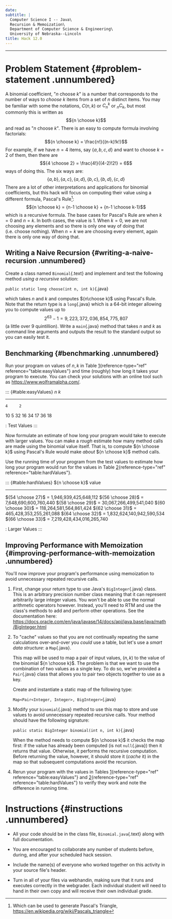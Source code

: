 ```yaml
---
date:  
subtitle: |
  Computer Science I -- Java\
  Recursion & Memoization\
  Department of Computer Science & Engineering\
  University of Nebraska--Lincoln
title: Hack 12.0
---
```


------------------------------------------------------------------------

# Problem Statement {#problem-statement .unnumbered}

A binomial coefficient, "$n$ choose $k$" is a number that corresponds to
the number of ways to *choose* $k$ items from a set of $n$ distinct
items. You may be familiar with some the notations, $C(n,k)$ or $C_n^k$
or ${}_{n}C_k$, but most commonly this is written as $${n \choose k}$$
and read as "$n$ choose $k$". There is an easy to compute formula
involving factorials: $${n \choose k} = \frac{n!}{(n-k)!k!}$$ For
example, if we have $n = 4$ items, say $\{a, b, c, d\}$ and want to
choose $k=2$ of them, then there are
$${4 \choose 2} = \frac{4!}{(4-2)!2!} = 6$$ ways of doing this. The six
ways are: $$\{a, b\}, \{a, c\}, \{a, d\}, \{b, c\}, \{b, d\}, \{c, d\}$$
There are a lot of other interpretations and applications for binomial
coefficients, but this hack will focus on computing their value using a
different formula, Pascal's Rule[^1]:
$${n \choose k} = {n-1 \choose k} + {n-1 \choose k-1}$$ which is a
recursive formula. The base cases for Pascal's Rule are when $k = 0$ and
$n = k$. In both cases, the value is 1. When $k = 0$, we are not
choosing any elements and so there is only one way of doing that
(i.e. choose nothing). When $n = k$ we are choosing every element, again
there is only one way of doing that.

## Writing a Naive Recursion {#writing-a-naive-recursion .unnumbered}

Create a class named `Binomial`{.text} and implement and test the
following method *using a recursive* solution:

`public static long choose(int n, int k)`{.java}

which takes $n$ and $k$ and computes ${n\choose k}$ using Pascal's Rule.
Note that the return type is a `long`{.java} which is a 64-bit integer
allowing you to compute values up to
$$2^{63}-1 = 9,223,372,036,854,775,807$$ (a little over 9 quintillion).
Write a `main`{.java} method that takes $n$ and $k$ as command line
arguments and outputs the result to the standard output so you can
easily test it.

## Benchmarking {#benchmarking .unnumbered}

Run your program on values of $n, k$ in Table
[1](#table:easyValues){reference-type="ref"
reference="table:easyValues"} and time (roughly) how long it takes your
program to execute. You can check your solutions with an online tool
such as <https://www.wolframalpha.com/>.

::: {#table:easyValues}
   $n$   $k$
  ----- -----
    4     2
   10     5
   32    16
   34    17
   36    18

  : Test Values
:::

Now formulate an estimate of how long your program would take to execute
with larger values. You can make a *rough* estimate how many method
calls are made using the binomial value itself. That is, to compute
${n \choose k}$ using Pascal's Rule would make *about* ${n \choose k}$
method calls.

Use the running time of your program from the test values to estimate
how long your program would run for the values in Table
[2](#table:hardValues){reference-type="ref"
reference="table:hardValues"}.

::: {#table:hardValues}
    ${n \choose k}$                           value
  ------------------- -----------------------------
   ${54 \choose 27}$        = 1,946,939,425,648,112
   ${56 \choose 28}$        = 7,648,690,600,760,440
   ${58 \choose 29}$       = 30,067,266,499,541,040
   ${60 \choose 30}$      = 118,264,581,564,861,424
   ${62 \choose 31}$      = 465,428,353,255,261,088
   ${64 \choose 32}$    = 1,832,624,140,942,590,534
   ${66 \choose 33}$    = 7,219,428,434,016,265,740

  : Larger Values
:::

## Improving Performance with Memoization {#improving-performance-with-memoization .unnumbered}

You'll now improve your program's performance using memoization to avoid
unnecessary repeated recursive calls.

1.  First, change your return type to use Java's `BigInteger`{.java}
    class. This is an arbitrary precision number class meaning that it
    can represent arbitrarily large integer values. You won't be able to
    use the normal arithmetic operators however. Instead, you'll need to
    RTM and use the class's methods to add and perform other operations.
    See the documentation here:
    <https://docs.oracle.com/en/java/javase/14/docs/api/java.base/java/math/BigInteger.html>

2.  To "cache" values so that you are not continually repeating the same
    calculations over-and-over you *could* use a table, but let's use a
    *smart data structure*: a `Map`{.java}.

    This map will be used to map a pair of input values, $(n,k)$ to the
    value of the binomial ${n \choose k}$. The problem is that we want
    to use the combination of two values as a single key. To do so,
    we've provided a `Pair`{.java} class that allows you to pair two
    objects together to use as a key.

    Create and instantiate a static map of the following type:

    `Map<Pair<Integer, Integer>, BigInteger>`{.java}

3.  Modify your `binomial`{.java} method to use this map to store and
    use values to avoid unnecessary repeated recursive calls. Your
    method should have the following signature:

    `public static BigInteger binomial(int n, int k)`{.java}

    When the method needs to compute ${n \choose k}$ it checks the map
    first: if the value has already been computed (is not `null`{.java})
    then it returns that value. Otherwise, it performs the recursive
    computation. Before returning the value, however, it should store it
    (*cache* it) in the map so that subsequent computations avoid the
    recursion.

4.  Rerun your program with the values in Tables
    [1](#table:easyValues){reference-type="ref"
    reference="table:easyValues"} and
    [2](#table:hardValues){reference-type="ref"
    reference="table:hardValues"} to verify they work and note the
    difference in running time.

# Instructions {#instructions .unnumbered}

-   All your code should be in the class file, `Binomial.java`{.text}
    along with full documentation.

-   You are encouraged to collaborate any number of students before,
    during, and after your scheduled hack session.

-   Include the name(s) of everyone who worked together on this activity
    in your source file's header.

-   Turn in all of your files via webhandin, making sure that it runs
    and executes correctly in the webgrader. Each individual student
    will need to hand in their own copy and will receive their own
    individual grade.

[^1]: Which can be used to generate Pascal's Triangle,
    <https://en.wikipedia.org/wiki/Pascals_triangle>

